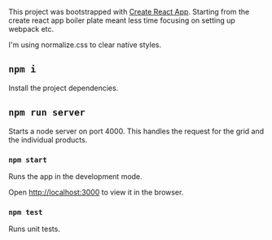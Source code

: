 This project was bootstrapped with [Create React App](https://github.com/facebook/create-react-app). Starting from the create react app boiler plate meant less time focusing on setting up webpack etc.

I'm using normalize.css to clear native styles.

## `npm i`

Install the project dependencies.

## `npm run server`

Starts a node server on port 4000. This handles the request for the grid and the individual products.

### `npm start`

Runs the app in the development mode.

Open [http://localhost:3000](http://localhost:3000) to view it in the browser.

### `npm test`

Runs unit tests.
